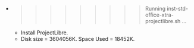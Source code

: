 * >>>>>>>>> Running inst-std-office-xtra-projectlibre.sh ...
  * Install ProjectLibre.
  * Disk size = 3604056K. Space Used = 18452K.
